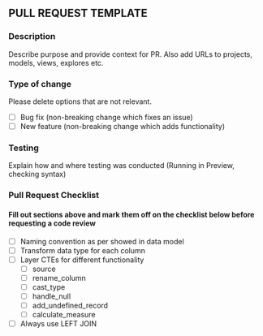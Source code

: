 ## PULL REQUEST TEMPLATE

### Description

Describe purpose and provide context for PR. Also add URLs to projects, models, views, explores etc.

### Type of change

Please delete options that are not relevant.

- [ ] Bug fix (non-breaking change which fixes an issue)
- [ ] New feature (non-breaking change which adds functionality)

### Testing

Explain how and where testing was conducted (Running in Preview, checking syntax)

### Pull Request Checklist
#### Fill out sections above and mark them off on the checklist below before requesting a code review

* [ ] Naming convention as per showed in data model
* [ ] Transform data type for each column
* [ ] Layer CTEs for different functionality
    * [ ] source
    * [ ] rename_column
    * [ ] cast_type
    * [ ] handle_null
    * [ ] add_undefined_record
    * [ ] calculate_measure
* [ ] Always use LEFT JOIN